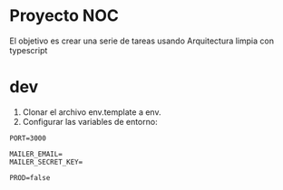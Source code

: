 # Proyecto NOC

El objetivo es crear una serie de tareas usando Arquitectura limpia con typescript

# dev
1. Clonar el archivo env.template a env.
2. Configurar las variables de entorno:
```
PORT=3000

MAILER_EMAIL=
MAILER_SECRET_KEY=

PROD=false

```